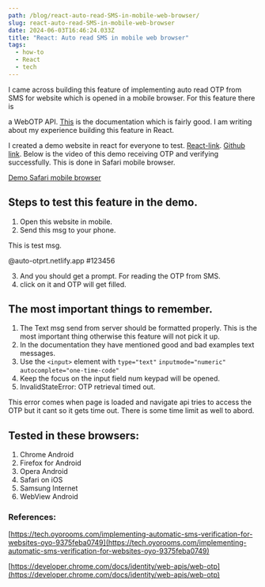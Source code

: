 ```yaml
---
path: /blog/react-auto-read-SMS-in-mobile-web-browser/
slug: react-auto-read-SMS-in-mobile-web-browser
date: 2024-06-03T16:46:24.033Z
title: "React: Auto read SMS in mobile web browser"
tags:
  - how-to
  - React
  - tech
---
```


I came across building this feature of implementing auto read OTP from SMS for website which is opened in a mobile browser. For this feature there is

a WebOTP API. [This](https://developer.chrome.com/docs/identity/web-apis/web-otp) is the documentation which is fairly good. I am writing about my experience building this feature in React.

I created a demo website in react for everyone to test. [React-link](https://auto-otprt.netlify.app/). [Github link](https://github.com/tripti1410/auto-read-otp-web-demo). Below is the video of this demo receiving OTP and verifying successfully. This is done in Safari mobile browser.

[Demo Safari mobile browser](https://youtube.com/shorts/U1lAtdPYtHg?feature=share)

## Steps to test this feature in the demo.

1. Open this website in mobile.
2. Send this msg to your phone.

<aside>
This is test msg.

@auto-otprt.netlify.app #123456

</aside>

3. And you should get a prompt. For reading the OTP from SMS.
4. click on it and OTP will get filled.

## The most important things to remember.

1. The Text msg send from server should be formatted properly. This is the most important thing otherwise this feature will not pick it up.
2. In the documentation they have mentioned good and bad examples text messages.
3. Use the `<input>` element with `type="text"` `inputmode="numeric"` `autocomplete="one-time-code"`
4. Keep the focus on the input field num keypad will be opened.
5. InvalidStateError: OTP retrieval timed out.

This error comes when page is loaded and navigate api tries to access the OTP but it cant so it gets time out. There is some time limit as well to abord.

## Tested in these browsers:

1. Chrome Android
2. Firefox for Android
3. Opera Android
4. Safari on iOS
5. Samsung Internet
6. WebView Android

### References:

[https://tech.oyorooms.com/implementing-automatic-sms-verification-for-websites-oyo-9375feba0749](https://tech.oyorooms.com/implementing-automatic-sms-verification-for-websites-oyo-9375feba0749)

[https://developer.chrome.com/docs/identity/web-apis/web-otp](https://developer.chrome.com/docs/identity/web-apis/web-otp)
